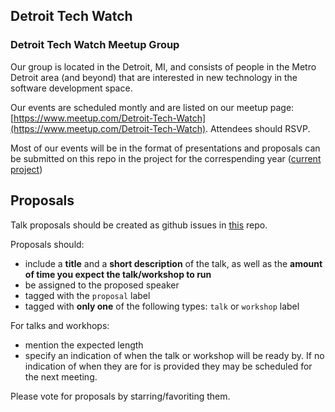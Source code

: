 ## Detroit Tech Watch

### Detroit Tech Watch Meetup Group
Our group is located in the Detroit, MI, and consists of people in the Metro Detroit area (and beyond) that are interested in new technology in the software development space.

Our events are scheduled montly and are listed on our meetup page: [https://www.meetup.com/Detroit-Tech-Watch](https://www.meetup.com/Detroit-Tech-Watch). Attendees should RSVP.

Most of our events will be in the format of presentations and proposals can be submitted on this repo in the project for the correspending year ([current project](https://github.com/Detroit-Tech-Watch/Meetup/projects/1))

## Proposals

Talk proposals should be created as github issues in [this](https://github.com/Detroit-Tech-Watch/Meetup/issues) repo.

Proposals should:
* include a **title** and a **short description** of the talk, as well as the **amount of time you expect the talk/workshop to run**
* be assigned to the proposed speaker
* tagged with the `proposal` label
* tagged with **only one** of the following types: `talk` or `workshop` label

For talks and workhops:
* mention the expected length
* specify an indication of when the talk or workshop will be ready by. If no indication of when they are for is provided they may be scheduled for the next meeting.

Please vote for proposals by starring/favoriting them.
